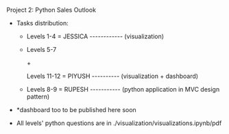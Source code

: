 Project 2: Python Sales Outlook


- Tasks distribution:
    - Levels 1-4 = JESSICA ------------ (visualization)
  
    - Levels 5-7
    
      \+
    
      Levels 11-12 = PIYUSH ---------- (visualization + dashboard)
  
   - Levels 8-9 = RUPESH ----------- (python application in MVC design pattern)


- *dashboard too to be published here soon


- All levels' python questions are in ./visualization/visualizations.ipynb/pdf
